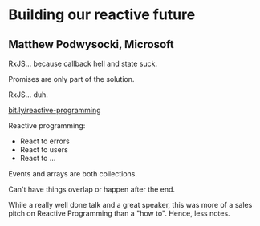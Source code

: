 Building our reactive future
============================

## Matthew Podwysocki, Microsoft

RxJS... because callback hell and state suck.

Promises are only part of the solution.

RxJS... duh.

[bit.ly/reactive-programming](http://bit.ly/reactive-programming)

Reactive programming:

* React to errors
* React to users
* React to ...

Events and arrays are both collections.

Can't have things overlap or happen after the end.

While a really well done talk and a great speaker, this was more of a sales pitch on Reactive Programming
than a "how to". Hence, less notes.
